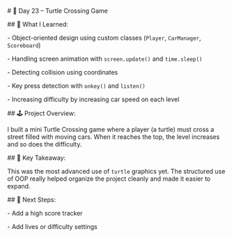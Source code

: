 \# 🐢 Day 23 – Turtle Crossing Game



\## 🎯 What I Learned:

\- Object-oriented design using custom classes (`Player`, `CarManager`, `Scoreboard`)

\- Handling screen animation with `screen.update()` and `time.sleep()`

\- Detecting collision using coordinates

\- Key press detection with `onkey()` and `listen()`

\- Increasing difficulty by increasing car speed on each level



\## 🕹️ Project Overview:

I built a mini Turtle Crossing game where a player (a turtle) must cross a street filled with moving cars. When it reaches the top, the level increases and so does the difficulty.



\## 🧠 Key Takeaway:

This was the most advanced use of `turtle` graphics yet. The structured use of OOP really helped organize the project cleanly and made it easier to expand.



\## 📌 Next Steps:

\- Add a high score tracker

\- Add lives or difficulty settings



